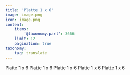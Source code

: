 ```yaml
---
title: 'Platte 1 x 6'
image: image.png
icon: image.png
content:
    items:
        '@taxonomy.part': 3666
    limit: 12
    pagination: true
taxonomy:
    tag: translate
---
```


Platte 1 x 6
Platte 1 x 6
Platte 1 x 6
Platte 1 x 6
Platte 1 x 6
